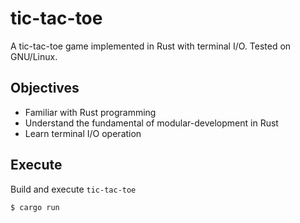 # tic-tac-toe
A tic-tac-toe game implemented in Rust with terminal I/O. Tested on GNU/Linux.

## Objectives
- Familiar with Rust programming
- Understand the fundamental of modular-development in Rust
- Learn terminal I/O operation

## Execute
Build and execute `tic-tac-toe`
```shell
$ cargo run
```
